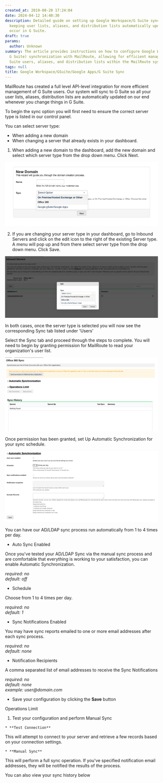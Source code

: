 ```yaml
---
created_at: 2019-08-20 17:24:04
date: 2024-04-12 14:40:30
description: Detailed guide on setting up Google Workspace/G Suite sync with MailRoute,
  keeping user lists, aliases, and distribution lists automatically updated when changes
  occur in G Suite.
draft: true
params:
  author: Unknown
summary: The article provides instructions on how to configure Google Workspace (formerly
  G Suite) synchronization with MailRoute, allowing for efficient management of G
  Suite users, aliases, and distribution lists within the MailRoute system.
tags: null
title: Google Workspace/GSuite/Google Apps/G Suite Sync
---
```



MailRoute has created a full level API-level integration for more efficient
management of G Suite users. Our system will sync to G Suite so all your user
lists, aliases, distribution lists are automatically updated on our end
whenever you change things in G Suite.

To begin the sync option you will first need to ensure the correct server type
is listed in our control panel.

You can select server type:

  * When adding a new domain
  * When changing a server that already exists in your dashboard.

1) When adding a new domain to the dashboard, add the new domain and select
which server type from the drop down menu. Click Next.

![Screen_Shot_2019-08-20_at_9.21.16_AM.png](screen_shot_2019-08-20_at_92116_am.png)

2) If you are changing your server type in your dashboard, go to Inbound
Servers and click on the edit icon to the right of the existing Server type. A
menu will pop up and from there select server type from the drop down menu.
Click Save.

![Screen_Shot_2019-08-20_at_9.36.34_AM.png](screen_shot_2019-08-20_at_93634_am.png)

In both cases, once the server type is selected you will now see the
corresponding Sync tab listed under 'Users'

Select the Sync tab and proceed through the steps to complete. You will need
to begin by granting permission for MailRoute to read your organization's user
list.

![Screen_Shot_2019-08-20_at_9.27.52_AM.png](screen_shot_2019-08-20_at_92752_am.png)

Once permission has been granted, set Up Automatic Synchronization for your
sync schedule.

![Screen_Shot_2019-08-20_at_1.30.50_PM.png](screen_shot_2019-08-20_at_13050_pm.png)

You can have our AD/LDAP sync process run automatically from 1 to 4 times per
day.

  * Auto Sync Enabled 

Once you've tested your AD/LDAP Sync via the manual sync process and are
comfortable that everything is working to your satisfaction, you can enable
Automatic Synchronization.

_required: no_  
 _default: off_

  * Schedule 

Choose from 1 to 4 times per day.

_required: no_  
 _default: 1_

  * Sync Notifications Enabled 

You may have sync reports emailed to one or more email addresses after each
sync process.

_required: no_  
 _default: none_

  * Notification Recipients 

A comma separated list of email addresses to receive the Sync Notifications

_required: no_  
 _default: none_  
 _example: user@domain.com_

  * Save your configuration by clicking the **Save** button

Operations Limit

  1. Test your configuration and perform Manual Sync 

    * **Test Connection**

This will attempt to connect to your server and retrieve a few records based
on your connection settings.

    * **Manual Sync**

This will perform a full sync operation. If you've specified notification
email addresses, they will be notified the results of the process.

You can also view your sync history below

